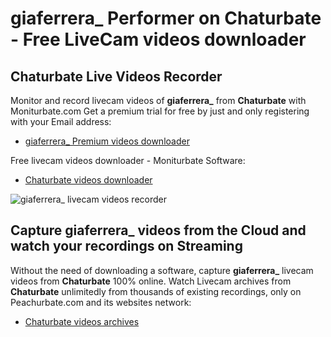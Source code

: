 # giaferrera_ Performer on Chaturbate - Free LiveCam videos downloader

## Chaturbate Live Videos Recorder

Monitor and record livecam videos of **giaferrera_** from **Chaturbate** with Moniturbate.com
Get a premium trial for free by just and only registering with your Email address:
* [giaferrera_ Premium videos downloader](https://moniturbate.com/request-demo-licence-key.html)

Free livecam videos downloader - Moniturbate Software:
* [Chaturbate videos downloader](https://moniturbate.com/moniturbate-download-software.html)

![giaferrera_ livecam videos recorder](https://peachurnet.com/templates/moniturbate-software.png)


## Capture giaferrera_ videos from the Cloud and watch your recordings on Streaming

Without the need of downloading a software, capture **giaferrera_** livecam videos from **Chaturbate** 100% online.
Watch Livecam archives from **Chaturbate** unlimitedly from thousands of existing recordings, only on Peachurbate.com and its websites network:
* [Chaturbate videos archives](https://peachurnet.com/)